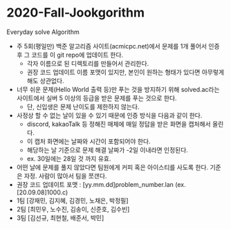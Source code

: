 # 2020-Fall-Jookgorithm
Everyday solve Algorithm

+ 주 5회(평일만) 백준 알고리즘 사이트(acmicpc.net)에서 문제를 1개 풀어서 인증 후 그 코드를 이 git repo에 업데이트 한다.
    + 각자 이름으로 된 디렉토리를 만들어서 관리한다.
    + 권장 코드 업데이트 이름 포맷이 있지만, 본인이 원하는 형태가 있다면 아무렇게 해도 상관없다.
+ 너무 쉬운 문제(Hello World 출력 등)만 푸는 것을 방지하기 위해 solved.ac라는 사이트에서 실버 5 이상의 등급을 받은 문제를 푸는 것으로 한다.
    + 단, 신입생은 문제 난이도를 제한하지 않는다.
+ 사정상 할 수 없는 날이 있을 수 있기 때문에 인증 방식을 다음과 같이 한다.
    + discord, kakaoTalk 등 정해진 매체에 매일 정답을 받은 화면을 캡처해서 올린다.
    + 이 캡처 화면에는 날짜와 시간이 포함되어야 한다.
    + 해당하는 날 기준으로 문제 해결 날짜가 -2일 이내라면 인정된다.
    + ex. 30일에는 28일 것 까지 유효.
+ 어떤 날에 문제를 풀지 않았다면 팀원에게 커피 혹은 아이스티를 사도록 한다. 기준은 자정. 사람이 많아서 팀을 쪼갠다.
+ 권장 코드 업데이트 포맷 : [yy.mm.dd]problem_number.lan (ex. [20.09.08]1000.c)
+ 1팀 [강재민, 김지혜, 김경민, 노채은, 박정필]
+ 2팀 [최민우, 노수진, 김송이, 신준호, 김수빈]
+ 3팀 [김선규, 최현철, 배준서, 박민]

